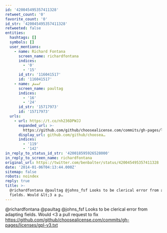 ```yaml
---
id: '420045495357411328'
retweet_count: '0'
favorite_count: '0'
id_str: '420045495357411328'
retweeted: false
entities:
  hashtags: []
  symbols: []
  user_mentions:
    - name: Richard Fontana
      screen_name: richardfontana
      indices:
        - '0'
        - '15'
      id_str: '116041517'
      id: '116041517'
    - name: 𝓅𝒶𝓊𝓁
      screen_name: paultag
      indices:
        - '16'
        - '24'
      id_str: '15717973'
      id: '15717973'
  urls:
    - url: https://t.co/nh236DPWJJ
      expanded_url: >-
        https://github.com/github/choosealicense.com/commits/gh-pages/licenses/gpl-v3.txt
      display_url: github.com/github/choosea…
      indices:
        - '119'
        - '142'
in_reply_to_status_id_str: '420018595926528000'
in_reply_to_screen_name: richardfontana
original_url: https://twitter.com/benbalter/status/420045495357411328
date: '2014-01-06T04:13:44.000Z'
sitemap: false
robots: noindex
reply: true
title: >-
  @richardfontana @paultag @johns_fsf Looks to be clerical error from adapting
  fields. Would &lt;3 a p…
---
```


@richardfontana @paultag @johns_fsf Looks to be clerical error from adapting fields. Would &lt;3 a pull request to fix https://github.com/github/choosealicense.com/commits/gh-pages/licenses/gpl-v3.txt
